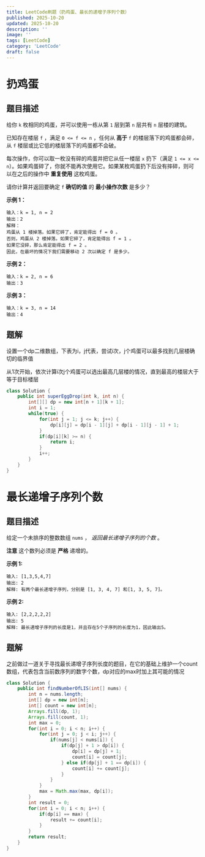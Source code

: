 ```yaml
---
title: LeetCode刷题（扔鸡蛋、最长的递增子序列个数）
published: 2025-10-20
updated: 2025-10-20
description: ''
image: ''
tags: [LeetCode]
category: 'LeetCode'
draft: false 
---
```


# 扔鸡蛋

## 题目描述

给你 `k` 枚相同的鸡蛋，并可以使用一栋从第 `1` 层到第 `n` 层共有 `n` 层楼的建筑。

已知存在楼层 `f` ，满足 `0 <= f <= n` ，任何从 **高于** `f` 的楼层落下的鸡蛋都会碎，从 `f` 楼层或比它低的楼层落下的鸡蛋都不会破。

每次操作，你可以取一枚没有碎的鸡蛋并把它从任一楼层 `x` 扔下（满足 `1 <= x <= n`）。如果鸡蛋碎了，你就不能再次使用它。如果某枚鸡蛋扔下后没有摔碎，则可以在之后的操作中 **重复使用** 这枚鸡蛋。

请你计算并返回要确定 `f` **确切的值** 的 **最小操作次数** 是多少？

**示例 1：**

```
输入：k = 1, n = 2
输出：2
解释：
鸡蛋从 1 楼掉落。如果它碎了，肯定能得出 f = 0 。 
否则，鸡蛋从 2 楼掉落。如果它碎了，肯定能得出 f = 1 。 
如果它没碎，那么肯定能得出 f = 2 。 
因此，在最坏的情况下我们需要移动 2 次以确定 f 是多少。 
```

**示例 2：**

```
输入：k = 2, n = 6
输出：3
```

**示例 3：**

```
输入：k = 3, n = 14
输出：4
```



## 题解

设置一个dp二维数组，下表为i，j代表，尝试i次，j个鸡蛋可以最多找到几层楼确切的临界值

从1次开始，依次计算i次j个鸡蛋可以选出最高几层楼的情况，直到最高的楼层大于等于目标楼层

```java
class Solution {
    public int superEggDrop(int k, int n) {
        int[][] dp = new int[n + 1][k + 1];
        int i = 1;
        while(true) {
            for(int j = 1; j <= k; j++) {
                dp[i][j] = dp[i - 1][j] + dp[i - 1][j - 1] + 1;
            }
            if(dp[i][k] >= n) {
                return i;
            }
            i++;
        }
    }
}
```



# 最长递增子序列个数

## 题目描述

给定一个未排序的整数数组 `nums` ， *返回最长递增子序列的个数* 。

**注意** 这个数列必须是 **严格** 递增的。

**示例 1:**

```
输入: [1,3,5,4,7]
输出: 2
解释: 有两个最长递增子序列，分别是 [1, 3, 4, 7] 和[1, 3, 5, 7]。
```

**示例 2:**

```
输入: [2,2,2,2,2]
输出: 5
解释: 最长递增子序列的长度是1，并且存在5个子序列的长度为1，因此输出5。
```



## 题解

之前做过一道关于寻找最长递增子序列长度的题目，在它的基础上维护一个count数组，代表包含当前数序列的数字个数，dp对应的max时加上其可能的情况

```java
class Solution {
    public int findNumberOfLIS(int[] nums) {
        int n = nums.length;
        int[] dp = new int[n];
        int[] count = new int[n];
        Arrays.fill(dp, 1);
        Arrays.fill(count, 1);
        int max = 0;
        for(int i = 0; i < n; i++) {
            for(int j = 0; j < i; j++) {
                if(nums[j] < nums[i]) {
                    if(dp[j] + 1 > dp[i]) {
                        dp[i] = dp[j] + 1;
                        count[i] = count[j];
                    } else if(dp[j] + 1 == dp[i]) {
                        count[i] += count[j];
                    }
                }
            }
            max = Math.max(max, dp[i]);
        }
        int result = 0;
        for(int i = 0; i < n; i++) {
            if(dp[i] == max) {
                result += count[i];
            }
        }
        return result;
    }
}
```

